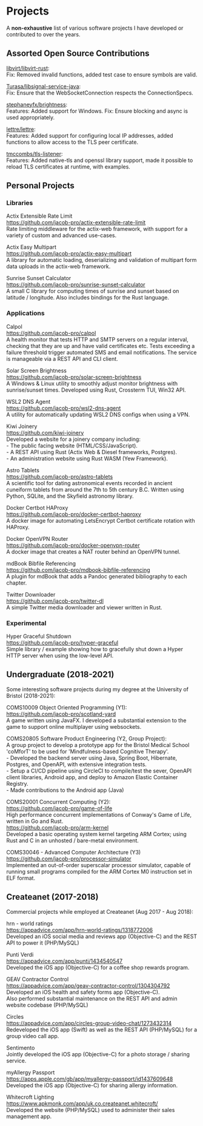 # Projects

A **non-exhaustive** list of various software projects I have developed or contributed to over the years.

## Assorted Open Source Contributions

[libvirt/libvirt-rust](https://gitlab.com/libvirt/libvirt-rust/-/merge_requests/14): \
Fix: Removed invalid functions, added test case to ensure symbols are valid.

[Turasa/libsignal-service-java](https://github.com/Turasa/libsignal-service-java/pull/28): \
Fix: Ensure that the WebSocketConnection respects the ConnectionSpecs.

[stephaneyfx/brightness](https://github.com/stephaneyfx/brightness/commits?author=jacob-pro): \
Features: Added support for Windows. Fix: Ensure blocking and async is used appropriately.

[lettre/lettre](https://github.com/lettre/lettre/commits?author=jacob-pro): \
Features: Added support for configuring local IP addresses, added functions to allow access to the TLS peer certificate.

[tmccombs/tls-listener](https://github.com/tmccombs/tls-listener/commits?author=jacob-pro): \
Features: Added native-tls and openssl library support, made it possible to reload TLS certificates at runtime, with 
examples.

## Personal Projects

### Libraries

Actix Extensible Rate Limit \
<https://github.com/jacob-pro/actix-extensible-rate-limit> \
Rate limiting middleware for the actix-web framework, with support for a variety of custom and advanced use-cases.

Actix Easy Multipart \
<https://github.com/jacob-pro/actix-easy-multipart> \
A library for automatic loading, deserializing and validation of multipart form data uploads in the actix-web framework.

Sunrise Sunset Calculator \
<https://github.com/jacob-pro/sunrise-sunset-calculator> \
A small C library for computing times of sunrise and sunset based on latitude / longitude.
Also includes bindings for the Rust language.

### Applications

Calpol \
<https://github.com/jacob-pro/calpol> \
A health monitor that tests HTTP and SMTP servers on a regular interval, checking that they are up and have valid
certificates etc. Tests exceeding a failure threshold trigger automated SMS and email notifications. The service
is manageable via a REST API and CLI client.

Solar Screen Brightness \
<https://github.com/jacob-pro/solar-screen-brightness> \
A Windows & Linux utility to smoothly adjust monitor brightness with sunrise/sunset times.
Developed using Rust, Crossterm TUI, Win32 API.

WSL2 DNS Agent \
<https://github.com/jacob-pro/wsl2-dns-agent> \
A utility for automatically updating WSL2 DNS configs when using a VPN.

Kiwi Joinery \
<https://github.com/kiwi-joinery> \
Developed a website for a joinery company including: \
\- The public facing website (HTML/CSS/JavaScript). \
\- A REST API using Rust (Actix Web & Diesel frameworks, Postgres). \
\- An administration website using Rust WASM (Yew Framework).

Astro Tablets \
<https://github.com/jacob-pro/astro-tablets> \
A scientific tool for dating astronomical events recorded in ancient cuneiform tablets from around the 7th to 5th
century B.C.
Written using Python, SQLite, and the Skyfield astronomy library.

Docker Certbot HAProxy \
<https://github.com/jacob-pro/docker-certbot-haproxy> \
A docker image for automating LetsEncrypt Certbot certificate rotation with HAProxy.

Docker OpenVPN Router \
<https://github.com/jacob-pro/docker-openvpn-router> \
A docker image that creates a NAT router behind an OpenVPN tunnel.

mdBook Bibfile Referencing \
<https://github.com/jacob-pro/mdbook-bibfile-referencing> \
A plugin for mdBook that adds a Pandoc generated bibliography to each chapter.

Twitter Downloader \
<https://github.com/jacob-pro/twitter-dl> \
A simple Twitter media downloader and viewer written in Rust.

### Experimental

Hyper Graceful Shutdown \
<https://github.com/jacob-pro/hyper-graceful> \
Simple library / example showing how to gracefully shut down a Hyper HTTP server when using the low-level API.

## Undergraduate (2018-2021)

Some interesting software projects during my degree at the University of Bristol (2018-2021):

COMS10009 Object Oriented Programming (Y1): \
<https://github.com/jacob-pro/scotland-yard> \
A game written using JavaFX. I developed a substantial extension to the game to support online multiplayer using 
websockets.

COMS20805 Software Product Engineering (Y2, Group Project): \
A group project to develop a prototype app for the Bristol Medical School 'coMforT' to be used for 'Mindfulness-based 
Cognitive Therapy'. \
\- Developed the backend server using Java, Spring Boot, Hibernate, Postgres, and OpenAPI, with extensive integration tests. \
\- Setup a CI/CD pipeline using CircleCI to compile/test the sever, OpenAPI client libraries,  Android app, and deploy to Amazon Elastic Container Registry. \
\- Made contributions to the Android app (Java)

COMS20001 Concurrent Computing (Y2): \
<https://github.com/jacob-pro/game-of-life> \
High performance concurrent implementations of Conway's Game of Life, written in Go and Rust. \
<https://github.com/jacob-pro/arm-kernel> \
Developed a basic operating system kernel targeting ARM Cortex;
using Rust and C in an unhosted / bare-metal environment.

COMS30046 - Advanced Computer Architecture (Y3) \
<https://github.com/jacob-pro/processor-simulator> \
Implemented an out-of-order superscalar processor simulator, capable of running small programs compiled
for the ARM Cortex M0 instruction set in ELF format.

## Createanet (2017-2018)

Commercial projects while employed at Createanet (Aug 2017 - Aug 2018):

hrn - world ratings \
<https://appadvice.com/app/hrn-world-ratings/1318772006> \
Developed an iOS social media and reviews app (Objective-C) and the REST API to power it (PHP/MySQL)

Punti Verdi \
<https://appadvice.com/app/punti/1434540547> \
Developed the iOS app (Objective-C) for a coffee shop rewards program.

GEAV Contractor Control \
<https://appadvice.com/app/geav-contractor-control/1304304792> \
Developed an iOS health and safety forms app (Objective-C). \
Also performed substantial maintenance on the REST API and admin website codebase (PHP/MySQL)

Circles \
<https://appadvice.com/app/circles-group-video-chat/1273432314> \
Redeveloped the iOS app (Swift) as well as the REST API (PHP/MySQL) for a group video call app.

Sentimento \
Jointly developed the iOS app (Objective-C) for a photo storage / sharing service.

myAllergy Passport \
<https://apps.apple.com/gb/app/myallergy-passport/id1437609648> \
Developed the iOS app (Objective-C) for sharing allergy information.

Whitecroft Lighting \
<https://www.apkmonk.com/app/uk.co.createanet.whitecroft/> \
Developed the website (PHP/MySQL) used to administer their sales management app.
